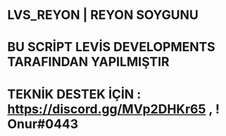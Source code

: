 # LVS_REYON | REYON SOYGUNU
# BU SCRİPT LEVİS DEVELOPMENTS TARAFINDAN YAPILMIŞTIR 
# TEKNİK DESTEK İÇİN : https://discord.gg/MVp2DHKr65 , ! Onur#0443

